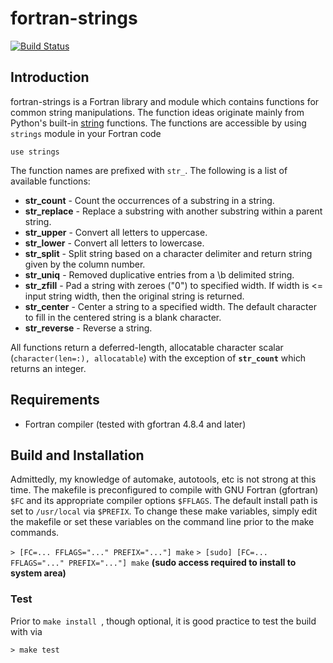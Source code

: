 # fortran-strings

[![Build Status](https://travis-ci.com/eengl/fortran-strings.svg?branch=master)](https://travis-ci.com/eengl/fortran-strings)

## Introduction

fortran-strings is a Fortran library and module which contains functions for common string manipulations.  The function ideas originate mainly from Python's built-in [string](https://docs.python.org/3.7/library/stdtypes.html#string-methods) functions.  The functions are accessible by using ``strings`` module in your Fortran code

``use strings``

The function names are prefixed with ``str_``.  The following is a list of available functions:

* **str_count** - Count the occurrences of a substring in a string.
* **str_replace** - Replace a substring with another substring within a parent string.
* **str_upper** - Convert all letters to uppercase.
* **str_lower** - Convert all letters to lowercase.
* **str_split** - Split string based on a character delimiter and return string given by the column number.
* **str_uniq** - Removed duplicative entries from a \b delimited string.
* **str_zfill** - Pad a string with zeroes ("0") to specified width. If width is <= input string width, then the original string is returned.
* **str_center** - Center a string to a specified width.  The default character to fill in the centered string is a blank character.
* **str_reverse** - Reverse a string.

All functions return a deferred-length, allocatable character scalar (``character(len=:), allocatable``) with the exception of **``str_count``** which returns an integer.

## Requirements

* Fortran compiler (tested with gfortran 4.8.4 and later)

## Build and Installation

Admittedly, my knowledge of automake, autotools, etc is not strong at this time.  The makefile is preconfigured to compile with GNU Fortran (gfortran) ``$FC`` and its appropriate compiler options ``$FFLAGS``.  The default install path is set to ``/usr/local`` via ``$PREFIX``.  To change these make variables, simply edit the makefile or set these variables on the command line prior to the make commands.

``> [FC=... FFLAGS="..." PREFIX="..."] make``
``> [sudo] [FC=... FFLAGS="..." PREFIX="..."] make`` **(sudo access required to install to system area)**

### Test

Prior to ``make install ``, though optional, it is good practice to test the build with via

``> make test``


